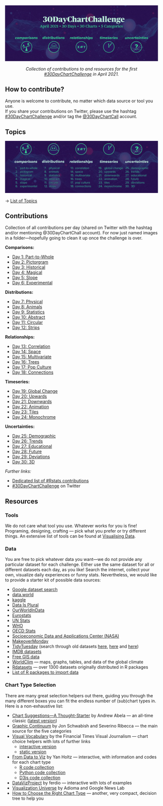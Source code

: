 ![](img/banner.png)

<p align="center"><em>Collection of contributions to and resources for the first <a href="https://twitter.com/30DayChartChall">#30DayChartChallenge</a> in April 2021.</em></p>

## How to contribute?

Anyone is welcome to contribute, no matter which data source or tool you use.  
If you share your contributions on Twitter, please use the hashtag [#30DayChartChallenge](https://twitter.com/search?q=%2330DayChartChallenge) and/or tag the [@30DayChartCall](https://twitter.com/30DayChartChall) account.

## Topics

![](img/topics_ol_blank.png)

&rarr; [List of Topics](https://github.com/Z3tt/30DayChartChallenge_Collection2021/blob/main/topics.md)

## Contributions

Collection of all contributions per day (shared on Twitter with the hashtag and/or mentioning @30DayChartChall account). For now just named images in a folder—hopefully going to clean it up once the challenge is over.

**Comparisons:**
* [Day 1: Part-to-Whole](https://github.com/Z3tt/30DayChartChallenge_Collection2021/tree/main/contributions/01_part_to_whole)
* [Day 2: Pictorgram](https://github.com/Z3tt/30DayChartChallenge_Collection2021/tree/main/contributions/02_pictogram)
* [Day 3: Historical](https://github.com/Z3tt/30DayChartChallenge_Collection2021/tree/main/contributions/03_historical)
* [Day 4: Magical](https://github.com/Z3tt/30DayChartChallenge_Collection2021/tree/main/contributions/04_magical)
* [Day 5: Slope](https://github.com/Z3tt/30DayChartChallenge_Collection2021/tree/main/contributions/05_slope)
* [Day 6: Experimental](https://github.com/Z3tt/30DayChartChallenge_Collection2021/tree/main/contributions/06_experimental)

**Distributions:**
* [Day 7: Physical](https://github.com/Z3tt/30DayChartChallenge_Collection2021/tree/main/contributions/07_physical)
* [Day 8: Animals](https://github.com/Z3tt/30DayChartChallenge_Collection2021/tree/main/contributions/08_animals)
* [Day 9: Statistics](https://github.com/Z3tt/30DayChartChallenge_Collection2021/tree/main/contributions/09_statistics)
* [Day 10: Abstract](https://github.com/Z3tt/30DayChartChallenge_Collection2021/tree/main/contributions/10_abstract)
* [Day 11: Circular](https://github.com/Z3tt/30DayChartChallenge_Collection2021/tree/main/contributions/11_circular)
* [Day 12: Strips](https://github.com/Z3tt/30DayChartChallenge_Collection2021/tree/main/contributions/12_strips)

**Relationships:**
* [Day 13: Correlation](https://github.com/Z3tt/30DayChartChallenge_Collection2021/tree/main/contributions/13_correlation)
* [Day 14: Space](https://github.com/Z3tt/30DayChartChallenge_Collection2021/tree/main/contributions/14_space)
* [Day 15: Multivariate](https://github.com/Z3tt/30DayChartChallenge_Collection2021/tree/main/contributions/15_multivariate)
* [Day 16: Trees](https://github.com/Z3tt/30DayChartChallenge_Collection2021/tree/main/contributions/16_trees)
* [Day 17: Pop Culture](https://github.com/Z3tt/30DayChartChallenge_Collection2021/tree/main/contributions/17_pop_culture)
* [Day 18: Connections](https://github.com/Z3tt/30DayChartChallenge_Collection2021/tree/main/contributions/18_connections)

**Timeseries:**
* [Day 19: Global Change](https://github.com/Z3tt/30DayChartChallenge_Collection2021/tree/main/contributions/19_global_change)
* [Day 20: Upwards](https://github.com/Z3tt/30DayChartChallenge_Collection2021/tree/main/contributions/20_upwards)
* [Day 21: Downwards](https://github.com/Z3tt/30DayChartChallenge_Collection2021/tree/main/contributions/21_downwards)
* [Day 22: Animation](https://github.com/Z3tt/30DayChartChallenge_Collection2021/tree/main/contributions/22_animation)
* [Day 23: Tiles](https://github.com/Z3tt/30DayChartChallenge_Collection2021/tree/main/contributions/23_tiles)
* [Day 24: Monochrome](https://github.com/Z3tt/30DayChartChallenge_Collection2021/tree/main/contributions/24_monochrome)

**Uncertainties:**
* [Day 25: Demographic](https://github.com/Z3tt/30DayChartChallenge_Collection2021/tree/main/contributions/25_demographic)
* [Day 26: Trends](https://github.com/Z3tt/30DayChartChallenge_Collection2021/tree/main/contributions/26_trends)
* [Day 27: Educational](https://github.com/Z3tt/30DayChartChallenge_Collection2021/tree/main/contributions/27_educational)
* [Day 28: Future](https://github.com/Z3tt/30DayChartChallenge_Collection2021/tree/main/contributions/28_future)
* [Day 29: Deviations](https://github.com/Z3tt/30DayChartChallenge_Collection2021/tree/main/contributions/29_deviations)
* [Day 30: 3D](https://github.com/Z3tt/30DayChartChallenge_Collection2021/tree/main/contributions/30_3D)

*Further links:*

* [Dedicated list of #Rstats contributions](https://github.com/dominicroye/rstats-chart-challenge-2021)
* [#30DayChartChallenge](https://twitter.com/search?q=%2330DayChartChallenge) on Twitter


## Resources

### Tools

We do not care what tool you use. Whatever works for you is fine! Programing, designing, crafting — pick what you prefer or try different things.  An extensive list of tools can be found at [Visualising Data](https://www.visualisingdata.com/resources/).

### Data

You are free to pick whatever data you want—we do not provide any particular dataset for each challenge. Either use the same dataset for all or different datasets each day, as you like! Search the internet, collect your own, visualize daily experiences or funny stats. Nevertheless, we would like to provide a starter kit of possible data sources:

* [Google dataset search](https://datasetsearch.research.google.com/)
* [data.world](https://data.world/)
* [kaggle](https://www.kaggle.com/datasets)
* [Data Is Plural](https://docs.google.com/spreadsheets/d/1wZhPLMCHKJvwOkP4juclhjFgqIY8fQFMemwKL2c64vk/edit#gid=0)
* [OurWorldInData](https://ourworldindata.org/)
* [Eurostats](https://ec.europa.eu/eurostat)
* [UN Stats](https://unstats.un.org/home/)
* [WHO](https://www.who.int/data/collections)
* [OECD Stats](https://stats.oecd.org/)
* [Socioeconomic Data and Applications Center (NASA)](https://sedac.ciesin.columbia.edu/)
* [MakeoverMonday](https://www.makeovermonday.co.uk/data/)
* [TidyTuesday](https://github.com/rfordatascience/tidytuesday/tree/master/data/2021) (search through old datasets [here](https://github.com/rfordatascience/tidytuesday/tree/master/data/2018), [here](https://github.com/rfordatascience/tidytuesday/tree/master/data/2019) and [here](https://github.com/rfordatascience/tidytuesday/tree/master/data/2020))
* [IMDB datasets](https://www.imdb.com/interfaces/)
* [Free GIS data](http://freegisdata.rtwilson.com/)
* [WorldClim](https://worldclim.org/) — maps, graphs, tables, and data of the global climate
* [Rdatasets](https://vincentarelbundock.github.io/Rdatasets/datasets.html) — over 1300 datasets originally distributed in R packages
* [List of R packages to import data](https://www.computerworld.com/article/3109890/these-r-packages-import-sports-weather-stock-data-and-more.html)

### Chart Type Selection

There are many great selection helpers out there, guiding you through the many different boxes you can fit the endless number of (sub)chart types in. Here is a non-exhaustive list:

* [Chart Suggestions—A Thought-Starter](http://extremepresentation.com/wp-content/uploads/choosing-a-good-chart-09-1.pdf) by Andrew Abela — an all-time classic ([latest version](https://extremepresentation.typepad.com/files/chart-chooser-2020.pdf))
* [Graphic Continuum](https://policyviz.com/2014/09/09/graphic-continuum/) by Jon Schwabish and Severino Ribecca — the main source for the five categories
* [Visual Vocabulary](https://github.com/ft-interactive/chart-doctor/tree/master/visual-vocabulary) by the Financial Times Visual Journalism  — chart choice helpers with lots of further links
  + [interactive version](https://www.ft.com/chart-doctor)
  + [static version](https://raw.githubusercontent.com/ft-interactive/chart-doctor/master/visual-vocabulary/poster.png)
* [From Data to Viz](https://www.data-to-viz.com/) by Yan Holtz — interactive, with information and codes for each chart type
  + [R code collection](https://www.r-graph-gallery.com/)
  + [Python code collection](https://www.python-graph-gallery.com/)
  + [D3js code collection](https://www.d3-graph-gallery.com/)
* [DataVizProject](https://datavizproject.com/) by ferdio — interactive with lots of examples
* [Visualization Universe](http://visualizationuniverse.com/) by Adioma and Google News Lab
* [How to Choose the Right Chart Type](https://activewizards.com/blog/how-to-choose-the-right-chart-type-infographic/) — another, very compact, decision tree to help you
